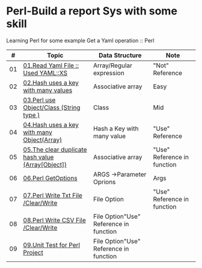 # Perl-Build a report Sys with some skill
Learning Perl for some example
Get a Yaml operation :: Perl 

|   #  |   Topic   |     Data Structure      |    Note        |
|-----|-----------|----------|------------|
| 01 |    [01.Read Yaml File :: Used YAML::XS](https://github.com/Xenorock/Learning-Perl/issues/1#issue-968881181)  | Array/Regular expression | "Not" Reference| 
| 02 |    [02.Hash uses a key with many values ](https://github.com/Xenorock/Learning-Perl/issues/2#issue-968907600)  |Associative array|Easy| 
| 03 |    [03.Perl use Object/Class (String type ) ](https://github.com/Xenorock/Learning-Perl/issues/3#issue-977089919)  |Class |Mid| 
| 04 |    [04.Hash uses a key with many Object(Array) ](https://github.com/Xenorock/Learning-Perl/issues/4#issue-977122445)  |Hash a Key with many value|"Use" Reference| 
| 05 |    [05.The clear duplicate hash value (Array[Object]) ]()  |Associative array|"Use" Reference in function | 
| 06 |    [06.Perl GetOptions ]()  |ARGS ->Parameter Oprions |Args | 
| 07 |    [07.Perl Write Txt File /Clear/Write ]()  |File Option|"Use" Reference in function | 
| 08 |    [08.Perl Write CSV File /Clear/Write ]()  |File Option"Use" Reference in function | 
| 09 |    [09.Unit Test for Perl Project ]()  |File Option"Use" Reference in function | 

